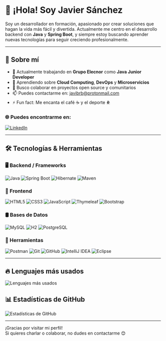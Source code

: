 # 👋 ¡Hola! Soy Javier Sánchez

Soy un desarrollador en formación, apasionado por crear soluciones que hagan la vida más fácil y divertida.
Actualmente me centro en el desarrollo backend con **Java** y **Spring Boot**, y siempre estoy buscando aprender nuevas tecnologías para seguir creciendo profesionalmente.

---

## 🚀 Sobre mí

- 🔭 Actualmente trabajando en **Grupo Elecnor** como **Java Junior Developer**
- 🌱 Aprendiendo sobre **Cloud Computing**, **DevOps** y **Microservicios**
- 👯 Busco colaborar en proyectos open source y comunitarios
- 📫 Puedes contactarme en: [javibrb@protonmail.com](mailto:javibrb@protonmail.com)
- ⚡ Fun fact: Me encanta el café ☕ y el deporte ⛹️

### 🌐 Puedes encontrarme en:

[![LinkedIn](https://img.shields.io/badge/LinkedIn-blue?style=for-the-badge&logo=linkedin)](https://www.linkedin.com/in/javier-s-6ab9a4303)

---

## 🛠 Tecnologías & Herramientas

### 🖥️ Backend / Frameworks
![Java](https://img.shields.io/badge/Java-ED8B00?style=for-the-badge&logo=java&logoColor=white)
![Spring Boot](https://img.shields.io/badge/Spring_Boot-6DB33F?style=for-the-badge&logo=spring-boot&logoColor=white)
![Hibernate](https://img.shields.io/badge/Hibernate-59666C?style=for-the-badge&logo=hibernate&logoColor=white)
![Maven](https://img.shields.io/badge/Maven-C71A36?style=for-the-badge&logo=apache-maven&logoColor=white)

### 🎨 Frontend
![HTML5](https://img.shields.io/badge/HTML5-E34F26?style=for-the-badge&logo=html5&logoColor=white)
![CSS3](https://img.shields.io/badge/CSS3-1572B6?style=for-the-badge&logo=css3&logoColor=white)
![JavaScript](https://img.shields.io/badge/JavaScript-F7DF1E?style=for-the-badge&logo=javascript&logoColor=black)
![Thymeleaf](https://img.shields.io/badge/Thymeleaf-005F0F?style=for-the-badge&logo=thymeleaf&logoColor=white)
![Bootstrap](https://img.shields.io/badge/Bootstrap-7952B3?style=for-the-badge&logo=bootstrap&logoColor=white)

### 🛢️ Bases de Datos
![MySQL](https://img.shields.io/badge/MySQL-4479A1?style=for-the-badge&logo=mysql&logoColor=white)
![H2](https://img.shields.io/badge/H2-1F262A?style=for-the-badge&logo=h2&logoColor=white)
![PostgreSQL](https://img.shields.io/badge/PostgreSQL-4169E1?style=for-the-badge&logo=postgresql&logoColor=white)

### 🧰 Herramientas
![Postman](https://img.shields.io/badge/Postman-FF6C37?style=for-the-badge&logo=postman&logoColor=white)
![Git](https://img.shields.io/badge/Git-F05032?style=for-the-badge&logo=git&logoColor=white)
![GitHub](https://img.shields.io/badge/GitHub-181717?style=for-the-badge&logo=github&logoColor=white)
![IntelliJ IDEA](https://img.shields.io/badge/IntelliJ_IDEA-000000?style=for-the-badge&logo=intellij-idea&logoColor=white)
![Eclipse](https://img.shields.io/badge/Eclipse-2C2255?style=for-the-badge&logo=eclipse&logoColor=white)

---

## 🔥 Lenguajes más usados

![Lenguajes más usados](https://github-readme-stats.vercel.app/api/top-langs/?username=jsbrb&layout=donut-vertical&langs_count=10&theme=github_dark&exclude_repo=jscdc.github.io)


## 📊 Estadísticas de GitHub

![Estadísticas de GitHub](https://github-readme-stats.vercel.app/api?username=jsbrb&show_icons=true&theme=github_dark)


---

¡Gracias por visitar mi perfil!  
Si quieres charlar o colaborar, no dudes en contactarme 😊
